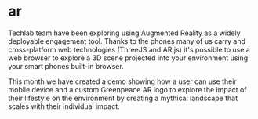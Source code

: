 # ar
Techlab team have been exploring using Augmented Reality as a widely deployable engagement tool. Thanks to the phones many of us carry and cross-platform web technologies (ThreeJS and AR.js) it's possible to use a web browser to explore a 3D scene projected into your environment using your smart phones built-in browser.

This month we have created a demo showing how a user can use their mobile device and a custom Greenpeace AR logo to explore the impact of their lifestyle on the environment by creating a mythical landscape that scales with their individual impact.
